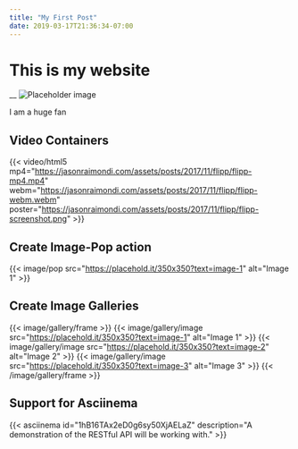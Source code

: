 ```yaml
---
title: "My First Post"
date: 2019-03-17T21:36:34-07:00
---
```


# This is my website
__
![Placeholder image](https://placehold.it/350x250.png)

I am a huge fan

## Video Containers

{{< video/html5 mp4="https://jasonraimondi.com/assets/posts/2017/11/flipp/flipp-mp4.mp4" webm="https://jasonraimondi.com/assets/posts/2017/11/flipp/flipp-webm.webm" poster="https://jasonraimondi.com/assets/posts/2017/11/flipp/flipp-screenshot.png" >}}

## Create Image-Pop action


{{< image/pop src="https://placehold.it/350x350?text=image-1" alt="Image 1" >}}

## Create Image Galleries

{{< image/gallery/frame >}}
    {{< image/gallery/image src="https://placehold.it/350x350?text=image-1" alt="Image 1" >}}
    {{< image/gallery/image src="https://placehold.it/350x350?text=image-2" alt="Image 2" >}}
    {{< image/gallery/image src="https://placehold.it/350x350?text=image-3" alt="Image 3" >}}
{{< /image/gallery/frame >}}

## Support for Asciinema

{{< asciinema id="1hB16TAx2eD0g6sy50XjAELaZ" description="A demonstration of the RESTful API will be working with." >}}

